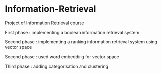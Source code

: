 # Information-Retrieval
Project of Information Retrieval course


First phase :
implementing a boolean information retrieval system

Second phase :
implementing a ranking information retrieval system using vector space

Second phase :
used word embedding for vector space

Third phase :
adding categorisation and clustering

